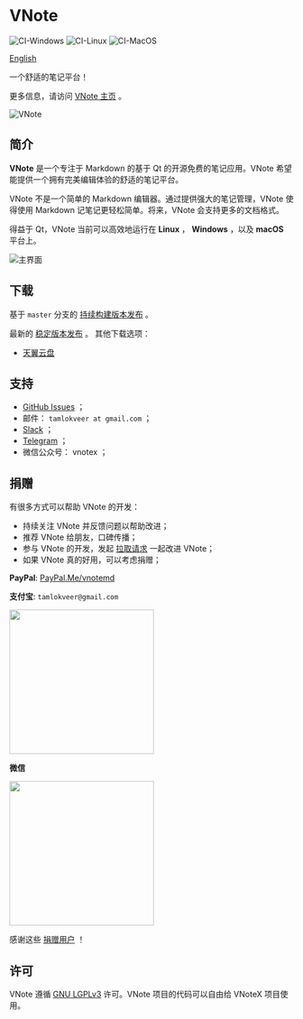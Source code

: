 # VNote
![CI-Windows](https://github.com/vnotex/vnote/workflows/CI-Windows/badge.svg) ![CI-Linux](https://github.com/vnotex/vnote/workflows/CI-Linux/badge.svg) ![CI-MacOS](https://github.com/vnotex/vnote/workflows/CI-MacOS/badge.svg)

[English](README.md)

一个舒适的笔记平台！

更多信息，请访问 [VNote 主页](https://vnotex.github.io/vnote) 。

![VNote](pics/vnote.png)

## 简介
**VNote** 是一个专注于 Markdown 的基于 Qt 的开源免费的笔记应用。VNote 希望能提供一个拥有完美编辑体验的舒适的笔记平台。

VNote 不是一个简单的 Markdown 编辑器。通过提供强大的笔记管理，VNote 使得使用 Markdown 记笔记更轻松简单。将来，VNote 会支持更多的文档格式。

得益于 Qt，VNote 当前可以高效地运行在 **Linux** ， **Windows** ，以及 **macOS** 平台上。

![主界面](pics/main.png)

## 下载
基于 `master` 分支的 [持续构建版本发布](https://github.com/vnotex/vnote/releases/tag/continuous-build) 。

最新的 [稳定版本发布](https://github.com/vnotex/vnote/releases/latest) 。 其他下载选项：

* [天翼云盘](https://cloud.189.cn/t/Av67NvmEJVBv)

## 支持
* [GitHub Issues](https://github.com/vnotex/vnote/issues) ；
* 邮件： `tamlokveer at gmail.com` ；
* [Slack](https://join.slack.com/t/vnote/shared_invite/enQtNDg2MzY0NDg3NzI4LTVhMzBlOTY0YzVhMmQyMTFmZDdhY2M3MDQxYTBjOTA2Y2IxOGRiZjg2NzdhMjkzYmUyY2VkMWJlZTNhMTQyODU) ；
* [Telegram](https://t.me/vnotex) ；
* 微信公众号： vnotex ；

## 捐赠
有很多方式可以帮助 VNote 的开发：

* 持续关注 VNote 并反馈问题以帮助改进；
* 推荐 VNote 给朋友，口碑传播；
* 参与 VNote 的开发，发起 [拉取请求](https://github.com/vnotex/vnote/pulls) 一起改进 VNote；
* 如果 VNote 真的好用，可以考虑捐赠；

**PayPal**: [PayPal.Me/vnotemd](https://www.paypal.me/vnotemd)

**支付宝**: `tamlokveer@gmail.com`

<img src="pics/alipay.png" width="256px" height="256px" />

**微信**

<img src="pics/wechat_pay.png" width="256px" height="256px" />

感谢这些 [捐赠用户](https://github.com/vnotex/vnote/wiki/Donate-List) ！

## 许可
VNote 遵循 [GNU LGPLv3](https://opensource.org/licenses/LGPL-3.0) 许可。VNote 项目的代码可以自由给 VNoteX 项目使用。
